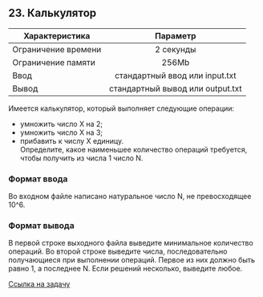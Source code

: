 ## 23. Калькулятор

| Характеристика      |             	Параметр             |
|---------------------|:---------------------------------:|
| Ограничение времени |            	2 секунды             |
| Ограничение памяти	 |               256Mb                |
| Ввод                |  стандартный ввод или input.txt   |
| Вывод               | 	стандартный вывод или output.txt | 

Имеется калькулятор, который выполняет следующие операции:
+ умножить число X на 2;
+ умножить число X на 3;
+ прибавить к числу X единицу.  
Определите, какое наименьшее количество операций требуется, чтобы получить из числа 1 число N.

### Формат ввода

Во входном файле написано натуральное число N, не превосходящее 10^6.

### Формат вывода

В первой строке выходного файла выведите минимальное количество операций. Во второй строке выведите числа, последовательно получающиеся при выполнении операций. Первое из них должно быть равно 1, а последнее N. Если решений несколько, выведите любое.

[Ссылка на задачу](https://contest.yandex.ru/contest/45468/problems/23/) 

